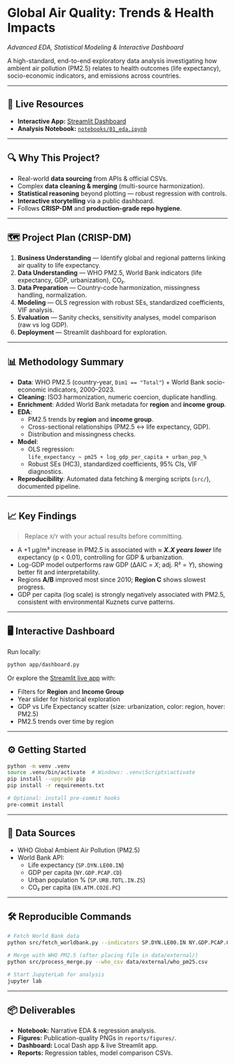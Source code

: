# **Global Air Quality: Trends & Health Impacts**  
*Advanced EDA, Statistical Modeling & Interactive Dashboard*

A high-standard, end-to-end exploratory data analysis investigating how ambient air pollution (PM2.5) relates to health outcomes (life expectancy), socio-economic indicators, and emissions across countries.

---

## **📌 Live Resources**
- **Interactive App:** [Streamlit Dashboard](https://nazlicancigal-global-air-quality-eda-appstreamlit-app-vahyfg.streamlit.app/)  
- **Analysis Notebook:** [`notebooks/01_eda.ipynb`](notebooks/01_eda.ipynb)

---

## **🔍 Why This Project?**
- Real-world **data sourcing** from APIs & official CSVs.
- Complex **data cleaning & merging** (multi-source harmonization).
- **Statistical reasoning** beyond plotting — robust regression with controls.
- **Interactive storytelling** via a public dashboard.
- Follows **CRISP-DM** and **production-grade repo hygiene**.

---

## **🗺 Project Plan (CRISP-DM)**

1. **Business Understanding** — Identify global and regional patterns linking air quality to life expectancy.
2. **Data Understanding** — WHO PM2.5, World Bank indicators (life expectancy, GDP, urbanization), CO₂.
3. **Data Preparation** — Country-code harmonization, missingness handling, normalization.
4. **Modeling** — OLS regression with robust SEs, standardized coefficients, VIF analysis.
5. **Evaluation** — Sanity checks, sensitivity analyses, model comparison (raw vs log GDP).
6. **Deployment** — Streamlit dashboard for exploration.

---

## **📊 Methodology Summary**

- **Data**: WHO PM2.5 (country-year, `Dim1 == "Total"`) + World Bank socio-economic indicators, 2000–2023.
- **Cleaning**: ISO3 harmonization, numeric coercion, duplicate handling.
- **Enrichment**: Added World Bank metadata for **region** and **income group**.
- **EDA**:
  - PM2.5 trends by **region** and **income group**.
  - Cross-sectional relationships (PM2.5 ↔ life expectancy, GDP).
  - Distribution and missingness checks.
- **Model**:
  - OLS regression:  
    `life_expectancy ~ pm25 + log_gdp_per_capita + urban_pop_%`
  - Robust SEs (HC3), standardized coefficients, 95% CIs, VIF diagnostics.
- **Reproducibility**: Automated data fetching & merging scripts (`src/`), documented pipeline.

---

## **📈 Key Findings**
> Replace `X`/`Y` with your actual results before committing.

- A +1 µg/m³ increase in PM2.5 is associated with ≈ **_X.X years lower_** life expectancy (p < 0.01), controlling for GDP & urbanization.
- Log-GDP model outperforms raw GDP (ΔAIC = _X_; adj. R² = _Y_), showing better fit and interpretability.
- Regions **A/B** improved most since 2010; **Region C** shows slowest progress.
- GDP per capita (log scale) is strongly negatively associated with PM2.5, consistent with environmental Kuznets curve patterns.

---

## **🖥 Interactive Dashboard**
Run locally:
```bash
python app/dashboard.py
```
Or explore the [Streamlit live app](https://nazlicancigal-global-air-quality-eda-appstreamlit-app-vahyfg.streamlit.app/) with:
- Filters for **Region** and **Income Group**
- Year slider for historical exploration
- GDP vs Life Expectancy scatter (size: urbanization, color: region, hover: PM2.5)
- PM2.5 trends over time by region

---

## **⚙️ Getting Started**
```bash
python -m venv .venv
source .venv/bin/activate  # Windows: .venv\Scripts\activate
pip install --upgrade pip
pip install -r requirements.txt

# Optional: install pre-commit hooks
pre-commit install
```

---

## **📂 Data Sources**
- WHO Global Ambient Air Pollution (PM2.5)
- World Bank API:
  - Life expectancy (`SP.DYN.LE00.IN`)
  - GDP per capita (`NY.GDP.PCAP.CD`)
  - Urban population % (`SP.URB.TOTL.IN.ZS`)
  - CO₂ per capita (`EN.ATM.CO2E.PC`)

---

## **🛠 Reproducible Commands**
```bash
# Fetch World Bank data
python src/fetch_worldbank.py --indicators SP.DYN.LE00.IN NY.GDP.PCAP.CD SP.URB.TOTL.IN.ZS EN.ATM.CO2E.PC --start 2000 --end 2023

# Merge with WHO PM2.5 (after placing file in data/external/)
python src/process_merge.py --who_csv data/external/who_pm25.csv

# Start JupyterLab for analysis
jupyter lab
```

---

## **📦 Deliverables**
- **Notebook:** Narrative EDA & regression analysis.
- **Figures:** Publication-quality PNGs in `reports/figures/`.
- **Dashboard:** Local Dash app & live Streamlit app.
- **Reports:** Regression tables, model comparison CSVs.
